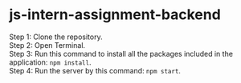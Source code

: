 # js-intern-assignment-backend
Step 1: Clone the repository.\
Step 2: Open Terminal.\
Step 3: Run this command to install all the packages included in the application: `npm install`.\
Step 4: Run the server by this command: `npm start`.
